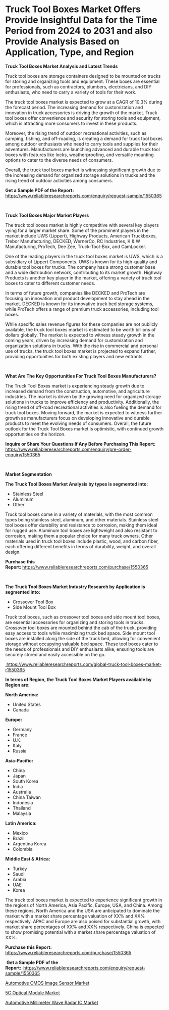 <p><h1>Truck Tool Boxes Market Offers Provide Insightful Data for the Time Period from 2024 to 2031 and also Provide Analysis Based on Application, Type, and Region</h1></p><p><strong>Truck Tool Boxes Market Analysis and Latest Trends</strong></p>
<p><p>Truck tool boxes are storage containers designed to be mounted on trucks for storing and organizing tools and equipment. These boxes are essential for professionals, such as contractors, plumbers, electricians, and DIY enthusiasts, who need to carry a variety of tools for their work.</p><p>The truck tool boxes market is expected to grow at a CAGR of 10.3% during the forecast period. The increasing demand for customization and innovation in truck accessories is driving the growth of the market. Truck tool boxes offer convenience and security for storing tools and equipment, which is attracting more consumers to invest in these products.</p><p>Moreover, the rising trend of outdoor recreational activities, such as camping, fishing, and off-roading, is creating a demand for truck tool boxes among outdoor enthusiasts who need to carry tools and supplies for their adventures. Manufacturers are launching advanced and durable truck tool boxes with features like locks, weatherproofing, and versatile mounting options to cater to the diverse needs of consumers.</p><p>Overall, the truck tool boxes market is witnessing significant growth due to the increasing demand for organized storage solutions in trucks and the rising trend of outdoor activities among consumers.</p></p>
<p><strong>Get a Sample PDF of the Report:&nbsp;</strong> <a href="https://www.reliableresearchreports.com/enquiry/request-sample/1550365">https://www.reliableresearchreports.com/enquiry/request-sample/1550365</a></p>
<p>&nbsp;</p>
<p><strong>Truck Tool Boxes Major Market Players</strong></p>
<p><p>The truck tool boxes market is highly competitive with several key players vying for a larger market share. Some of the prominent players in the market include UWS (Lippert), Highway Products, American Truckboxes, Trebor Manufacturing, DECKED, WernerCo, RC Industries, K & W Manufacturing, ProTech, Dee Zee, Truck-Tool-Box, and CamLocker.</p><p>One of the leading players in the truck tool boxes market is UWS, which is a subsidiary of Lippert Components. UWS is known for its high-quality and durable tool boxes for trucks. The company has a strong customer base and a wide distribution network, contributing to its market growth. Highway Products is another key player in the market, offering a variety of truck tool boxes to cater to different customer needs.</p><p>In terms of future growth, companies like DECKED and ProTech are focusing on innovation and product development to stay ahead in the market. DECKED is known for its innovative truck bed storage systems, while ProTech offers a range of premium truck accessories, including tool boxes.</p><p>While specific sales revenue figures for these companies are not publicly available, the truck tool boxes market is estimated to be worth billions of dollars globally. The market is expected to witness steady growth in the coming years, driven by increasing demand for customization and organization solutions in trucks. With the rise in commercial and personal use of trucks, the truck tool boxes market is projected to expand further, providing opportunities for both existing players and new entrants.</p></p>
<p>&nbsp;</p>
<p><strong>What Are The Key Opportunities For Truck Tool Boxes Manufacturers?</strong></p>
<p><p>The Truck Tool Boxes market is experiencing steady growth due to increased demand from the construction, automotive, and agriculture industries. The market is driven by the growing need for organized storage solutions in trucks to improve efficiency and productivity. Additionally, the rising trend of off-road recreational activities is also fueling the demand for truck tool boxes. Moving forward, the market is expected to witness further growth as manufacturers focus on developing innovative and durable products to meet the evolving needs of consumers. Overall, the future outlook for the Truck Tool Boxes market is optimistic, with continued growth opportunities on the horizon.</p></p>
<p><strong>Inquire or Share Your Questions If Any Before Purchasing This Report:</strong> <a href="https://www.reliableresearchreports.com/enquiry/pre-order-enquiry/1550365">https://www.reliableresearchreports.com/enquiry/pre-order-enquiry/1550365</a></p>
<p>&nbsp;</p>
<p><strong>Market Segmentation</strong></p>
<p><strong>The Truck Tool Boxes Market Analysis by types is segmented into:</strong></p>
<p><ul><li>Stainless Steel</li><li>Aluminum</li><li>Other</li></ul></p>
<p><p>Truck tool boxes come in a variety of materials, with the most common types being stainless steel, aluminum, and other materials. Stainless steel tool boxes offer durability and resistance to corrosion, making them ideal for rugged use. Aluminum tool boxes are lightweight and also resistant to corrosion, making them a popular choice for many truck owners. Other materials used in truck tool boxes include plastic, wood, and carbon fiber, each offering different benefits in terms of durability, weight, and overall design.</p></p>
<p><strong>Purchase this Report:&nbsp;</strong><a href="https://www.reliableresearchreports.com/purchase/1550365">https://www.reliableresearchreports.com/purchase/1550365</a></p>
<p>&nbsp;</p>
<p><strong>The Truck Tool Boxes Market Industry Research by Application is segmented into:</strong></p>
<p><ul><li>Crossover Tool Box</li><li>Side Mount Tool Box</li></ul></p>
<p><p>Truck tool boxes, such as crossover tool boxes and side mount tool boxes, are essential accessories for organizing and storing tools in trucks. Crossover tool boxes are mounted behind the cab of the truck, providing easy access to tools while maximizing truck bed space. Side mount tool boxes are installed along the side of the truck bed, allowing for convenient storage without occupying valuable bed space. These tool boxes cater to the needs of professionals and DIY enthusiasts alike, ensuring tools are securely stored and easily accessible on the go.</p></p>
<p><a href="https://www.reliableresearchreports.com/global-truck-tool-boxes-market-r1550365">&nbsp;https://www.reliableresearchreports.com/global-truck-tool-boxes-market-r1550365</a></p>
<p><strong>In terms of Region, the Truck Tool Boxes Market Players available by Region are:</strong></p>
<p>
    <p> <strong> North America: </strong>
        <ul>
            <li>United States</li>
            <li>Canada</li>
        </ul>
        </p> 
    <p> <strong> Europe: </strong>
        <ul>
            <li>Germany</li>
            <li>France</li>
            <li>U.K.</li>
            <li>Italy</li>
            <li>Russia</li>
        </ul>
        </p> 
    <p> <strong> Asia-Pacific: </strong>
        <ul>
            <li>China</li>
            <li>Japan</li>
            <li>South Korea</li>
            <li>India</li>
            <li>Australia</li>
            <li>China Taiwan</li>
            <li>Indonesia</li>
            <li>Thailand</li>
            <li>Malaysia</li>
        </ul>
        </p> 
    <p> <strong> Latin America: </strong>
        <ul>
            <li>Mexico</li>
            <li>Brazil</li>
            <li>Argentina Korea</li>
            <li>Colombia</li>
        </ul>
        </p> 
    <p> <strong> Middle East & Africa: </strong>
        <ul>
            <li>Turkey</li>
            <li>Saudi</li>
            <li>Arabia</li>
            <li>UAE</li>
            <li>Korea</li>
        </ul>
    </p>
    </p>
<p><p>The truck tool boxes market is expected to experience significant growth in the regions of North America, Asia Pacific, Europe, USA, and China. Among these regions, North America and the USA are anticipated to dominate the market with a market share percentage valuation of XX% and XX% respectively. APAC and Europe are also poised for substantial growth, with market share percentages of XX% and XX% respectively. China is expected to show promising potential with a market share percentage valuation of XX%.</p></p>
<p><strong>Purchase this Report: </strong><a href="https://www.reliableresearchreports.com/purchase/1550365">https://www.reliableresearchreports.com/purchase/1550365</a></p>
<p>&nbsp;<strong>Get a Sample PDF of the Report:&nbsp;&nbsp;</strong><a href="https://www.reliableresearchreports.com/enquiry/request-sample/1550365">https://www.reliableresearchreports.com/enquiry/request-sample/1550365</a></p>
<p><strong></strong></p>
<p><p><a href="https://www.linkedin.com/pulse/automotive-cmos-image-sensor-market-exploring-share-trends-future-kgcuf?trackingId=0%2BIVBGOGRtJhESOBN4IKxA%3D%3D">Automotive CMOS Image Sensor Market</a></p><p><a href="https://www.linkedin.com/pulse/5g-optical-module-market-size-reveals-best-marketing-channels-7l0of?trackingId=VjGKo4llnfHlz%2BRS5F8jVA%3D%3D">5G Optical Module Market</a></p><p><a href="https://www.linkedin.com/pulse/automotive-millimeter-wave-radar-ic-market-outlook-industry-nokzf?trackingId=WUKZxaoadofKTIoyldcVUg%3D%3D">Automotive Millimeter Wave Radar IC Market</a></p></p>